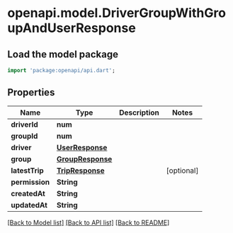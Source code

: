 # openapi.model.DriverGroupWithGroupAndUserResponse

## Load the model package
```dart
import 'package:openapi/api.dart';
```

## Properties
Name | Type | Description | Notes
------------ | ------------- | ------------- | -------------
**driverId** | **num** |  | 
**groupId** | **num** |  | 
**driver** | [**UserResponse**](UserResponse.md) |  | 
**group** | [**GroupResponse**](GroupResponse.md) |  | 
**latestTrip** | [**TripResponse**](TripResponse.md) |  | [optional] 
**permission** | **String** |  | 
**createdAt** | **String** |  | 
**updatedAt** | **String** |  | 

[[Back to Model list]](../README.md#documentation-for-models) [[Back to API list]](../README.md#documentation-for-api-endpoints) [[Back to README]](../README.md)


